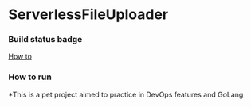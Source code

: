 # ServerlessFileUploader

### Build status badge
[How to](https://github.com/dwyl/repo-badges)

### How to run







*This is a pet project aimed to practice in DevOps features and GoLang